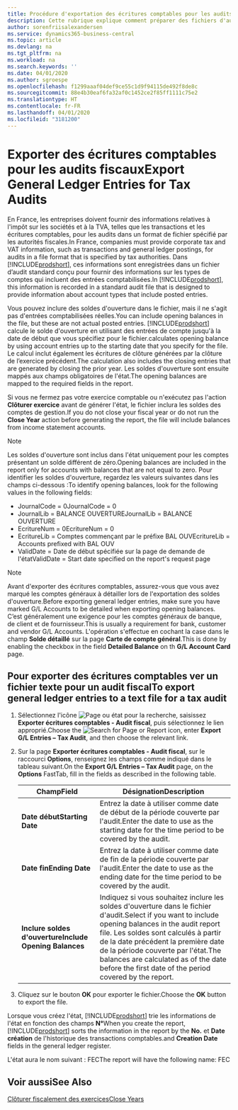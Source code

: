 ```yaml
---
title: Procédure d'exportation des écritures comptables pour les audits fiscaux
description: Cette rubrique explique comment préparer des fichiers d'audit pour se conformer à la réglementation fiscale en France.
author: sorenfriisalexandersen
ms.service: dynamics365-business-central
ms.topic: article
ms.devlang: na
ms.tgt_pltfrm: na
ms.workload: na
ms.search.keywords: ''
ms.date: 04/01/2020
ms.author: sgroespe
ms.openlocfilehash: f1299aaaf04def9ce55c1d9f94115de492f8de8c
ms.sourcegitcommit: 88e4b30eaf6fa32af0c1452ce2f85ff1111c75e2
ms.translationtype: HT
ms.contentlocale: fr-FR
ms.lasthandoff: 04/01/2020
ms.locfileid: "3181200"
---
```

# <a name="export-general-ledger-entries-for-tax-audits"></a><span data-ttu-id="d2552-103">Exporter des écritures comptables pour les audits fiscaux</span><span class="sxs-lookup"><span data-stu-id="d2552-103">Export General Ledger Entries for Tax Audits</span></span>
<span data-ttu-id="d2552-104">En France, les entreprises doivent fournir des informations relatives à l'impôt sur les sociétés et à la TVA, telles que les transactions et les écritures comptables, pour les audits dans un format de fichier spécifié par les autorités fiscales.</span><span class="sxs-lookup"><span data-stu-id="d2552-104">In France, companies must provide corporate tax and VAT information, such as transactions and general ledger postings, for audits in a file format that is specified by tax authorities.</span></span> <span data-ttu-id="d2552-105">Dans [!INCLUDE[prodshort](../../includes/prodshort.md)], ces informations sont enregistrées dans un fichier d’audit standard conçu pour fournir des informations sur les types de comptes qui incluent des entrées comptabilisées.</span><span class="sxs-lookup"><span data-stu-id="d2552-105">In [!INCLUDE[prodshort](../../includes/prodshort.md)], this information is recorded in a standard audit file that is designed to provide information about account types that include posted entries.</span></span>

<span data-ttu-id="d2552-106">Vous pouvez inclure des soldes d'ouverture dans le fichier, mais il ne s'agit pas d'entrées comptabilisées réelles.</span><span class="sxs-lookup"><span data-stu-id="d2552-106">You can include opening balances in the file, but these are not actual posted entries.</span></span> [!INCLUDE[prodshort](../../includes/prodshort.md)] <span data-ttu-id="d2552-107">calcule le solde d'ouverture en utilisant des entrées de compte jusqu'à la date de début que vous spécifiez pour le fichier.</span><span class="sxs-lookup"><span data-stu-id="d2552-107">calculates opening balance by using account entries up to the starting date that you specify for the file.</span></span> <span data-ttu-id="d2552-108">Le calcul inclut également les écritures de clôture générées par la clôture de l’exercice précédent.</span><span class="sxs-lookup"><span data-stu-id="d2552-108">The calculation also includes the closing entries that are generated by closing the prior year.</span></span> <span data-ttu-id="d2552-109">Les soldes d'ouverture sont ensuite mappés aux champs obligatoires de l'état.</span><span class="sxs-lookup"><span data-stu-id="d2552-109">The opening balances are mapped to the required fields in the report.</span></span>  

<span data-ttu-id="d2552-110">Si vous ne fermez pas votre exercice comptable ou n'exécutez pas l'action **Clôturer exercice** avant de générer l'état, le fichier inclura les soldes des comptes de gestion.</span><span class="sxs-lookup"><span data-stu-id="d2552-110">If you do not close your fiscal year or do not run the **Close Year** action before generating the report, the file will include balances from income statement accounts.</span></span>  

> [!NOTE]  
>  <span data-ttu-id="d2552-111">Les soldes d'ouverture sont inclus dans l'état uniquement pour les comptes présentant un solde différent de zéro.</span><span class="sxs-lookup"><span data-stu-id="d2552-111">Opening balances are included in the report only for accounts with balances that are not equal to zero.</span></span> <span data-ttu-id="d2552-112">Pour identifier les soldes d'ouverture, regardez les valeurs suivantes dans les champs ci-dessous :</span><span class="sxs-lookup"><span data-stu-id="d2552-112">To identify opening balances, look for the following values in the following fields:</span></span>  
>   
>  -  <span data-ttu-id="d2552-113">JournalCode = 0</span><span class="sxs-lookup"><span data-stu-id="d2552-113">JournalCode = 0</span></span>  
> -   <span data-ttu-id="d2552-114">JournalLib = BALANCE OUVERTURE</span><span class="sxs-lookup"><span data-stu-id="d2552-114">JournalLib = BALANCE OUVERTURE</span></span>  
> -   <span data-ttu-id="d2552-115">EcritureNum = 0</span><span class="sxs-lookup"><span data-stu-id="d2552-115">EcritureNum = 0</span></span>  
> -   <span data-ttu-id="d2552-116">EcritureLib = Comptes commençant par le préfixe BAL OUV</span><span class="sxs-lookup"><span data-stu-id="d2552-116">EcritureLib = Accounts prefixed with BAL OUV</span></span>  
> -   <span data-ttu-id="d2552-117">ValidDate = Date de début spécifiée sur la page de demande de l'état</span><span class="sxs-lookup"><span data-stu-id="d2552-117">ValidDate = Start date specified on the report's request page</span></span>  

> [!NOTE]  
>  <span data-ttu-id="d2552-118">Avant d'exporter des écritures comptables, assurez-vous que vous avez marqué les comptes généraux à détailler lors de l'exportation des soldes d'ouverture.</span><span class="sxs-lookup"><span data-stu-id="d2552-118">Before exporting general ledger entries, make sure you have marked G/L Accounts to be detailed when exporting opening balances.</span></span> <span data-ttu-id="d2552-119">C’est généralement une exigence pour les comptes généraux de banque, de client et de fournisseur.</span><span class="sxs-lookup"><span data-stu-id="d2552-119">This is usually a requirement for bank, customer and vendor G/L Accounts.</span></span> <span data-ttu-id="d2552-120">L'opération s'effectue en cochant la case dans le champ **Solde détaillé** sur la page **Carte de compte général**.</span><span class="sxs-lookup"><span data-stu-id="d2552-120">This is done by enabling the checkbox in the field **Detailed Balance** on th **G/L Account Card** page.</span></span>
>   

## <a name="to-export-general-ledger-entries-to-a-text-file-for-a-tax-audit"></a><span data-ttu-id="d2552-121">Pour exporter des écritures comptables ver un fichier texte pour un audit fiscal</span><span class="sxs-lookup"><span data-stu-id="d2552-121">To export general ledger entries to a text file for a tax audit</span></span>  
1.  <span data-ttu-id="d2552-122">Sélectionnez l'icône ![Page ou état pour la recherche](../../media/ui-search/search_small.png "Icône Page ou état pour la recherche"), saisissez **Exporter écritures comptables - Audit fiscal**, puis sélectionnez le lien approprié.</span><span class="sxs-lookup"><span data-stu-id="d2552-122">Choose the ![Search for Page or Report](../../media/ui-search/search_small.png "Search for Page or Report icon") icon, enter **Export G/L Entries – Tax Audit**, and then choose the relevant link.</span></span>  
2.  <span data-ttu-id="d2552-123">Sur la page **Exporter écritures comptables - Audit fiscal**, sur le raccourci **Options**, renseignez les champs comme indiqué dans le tableau suivant.</span><span class="sxs-lookup"><span data-stu-id="d2552-123">On the **Export G/L Entries – Tax Audit** page, on the **Options** FastTab, fill in the fields as described in the following table.</span></span>  

    |<span data-ttu-id="d2552-124">Champ</span><span class="sxs-lookup"><span data-stu-id="d2552-124">Field</span></span>|<span data-ttu-id="d2552-125">Désignation</span><span class="sxs-lookup"><span data-stu-id="d2552-125">Description</span></span>|  
    |---------------------------------|---------------------------------------|  
    |<span data-ttu-id="d2552-126">**Date début**</span><span class="sxs-lookup"><span data-stu-id="d2552-126">**Starting Date**</span></span>|<span data-ttu-id="d2552-127">Entrez la date à utiliser comme date de début de la période couverte par l'audit.</span><span class="sxs-lookup"><span data-stu-id="d2552-127">Enter the date to use as the starting date for the time period to be covered by the audit.</span></span>|  
    |<span data-ttu-id="d2552-128">**Date fin**</span><span class="sxs-lookup"><span data-stu-id="d2552-128">**Ending Date**</span></span>|<span data-ttu-id="d2552-129">Entrez la date à utiliser comme date de fin de la période couverte par l'audit.</span><span class="sxs-lookup"><span data-stu-id="d2552-129">Enter the date to use as the ending date for the time period to be covered by the audit.</span></span>|  
    |<span data-ttu-id="d2552-130">**Inclure soldes d'ouverture**</span><span class="sxs-lookup"><span data-stu-id="d2552-130">**Include Opening Balances**</span></span>|<span data-ttu-id="d2552-131">Indiquez si vous souhaitez inclure les soldes d'ouverture dans le fichier d'audit.</span><span class="sxs-lookup"><span data-stu-id="d2552-131">Select if you want to include opening balances in the audit report file.</span></span> <span data-ttu-id="d2552-132">Les soldes sont calculés à partir de la date précédent la première date de la période couverte par l'état.</span><span class="sxs-lookup"><span data-stu-id="d2552-132">The balances are calculated as of the date before the first date of the period covered by the report.</span></span>|  

3.  <span data-ttu-id="d2552-133">Cliquez sur le bouton **OK** pour exporter le fichier.</span><span class="sxs-lookup"><span data-stu-id="d2552-133">Choose the **OK** button to export the file.</span></span>  

<span data-ttu-id="d2552-134">Lorsque vous créez l'état, [!INCLUDE[prodshort](../../includes/prodshort.md)] trie les informations de l'état en fonction des champs **N°**</span><span class="sxs-lookup"><span data-stu-id="d2552-134">When you create the report, [!INCLUDE[prodshort](../../includes/prodshort.md)] sorts the information in the report by the **No.**</span></span> <span data-ttu-id="d2552-135">et **Date création** de l'historique des transactions comptables.</span><span class="sxs-lookup"><span data-stu-id="d2552-135">and **Creation Date** fields in the general ledger register.</span></span>  

<span data-ttu-id="d2552-136">L'état aura le nom suivant : <taxpayername>FEC<YYYYMMDD></span><span class="sxs-lookup"><span data-stu-id="d2552-136">The report will have the following name: <taxpayername>FEC<YYYYMMDD></span></span>  

## <a name="see-also"></a><span data-ttu-id="d2552-137">Voir aussi</span><span class="sxs-lookup"><span data-stu-id="d2552-137">See Also</span></span>  
 [<span data-ttu-id="d2552-138">Clôturer fiscalement des exercices</span><span class="sxs-lookup"><span data-stu-id="d2552-138">Close Years</span></span>](how-to-close-years.md)
